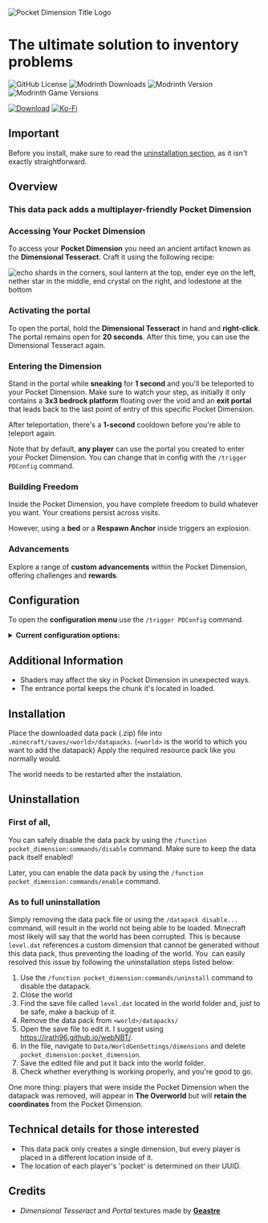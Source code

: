 ![Pocket Dimension Title Logo](https://raw.githubusercontent.com/RafalBerezin/Pocket_Dimension/master/resources/Pocket_Dimension-Title.png)

# The ultimate solution to inventory problems

![GitHub License](https://img.shields.io/github/license/RafalBerezin/Pocket_Dimension?style=for-the-badge&logo=github)
![Modrinth Downloads](https://img.shields.io/modrinth/dt/xq9BFV3E?style=for-the-badge&logo=modrinth)
![Modrinth Version](https://img.shields.io/modrinth/v/xq9BFV3E?style=for-the-badge&logo=modrinth)
![Modrinth Game Versions](https://img.shields.io/modrinth/game-versions/xq9BFV3E?style=for-the-badge&logo=modrinth)

[![Download](https://img.shields.io/badge/Download-gray?style=for-the-badge&logo=modrinth)](https://modrinth.com/datapack/pocket-dimension/versions)
[![Ko-Fi](https://img.shields.io/badge/Support%20me%20on%20Ko--fi-F16061?style=for-the-badge&logo=ko-fi&logoColor=white)](https://ko-fi.com/rafalberezin)

## Important

Before you install, make sure to read the [uninstallation section](#uninstallation), as it isn't exactly straightforward.

## Overview

### This data pack adds a multiplayer-friendly Pocket Dimension

### Accessing Your Pocket Dimension

To access your **Pocket Dimension** you need an ancient artifact known as the **Dimensional Tesseract**. Craft it using the following recipe:

![echo shards in the corners, soul lantern at the top, ender eye on the left, nether star in the middle, end crystal on the right, and lodestone at the bottom](https://raw.githubusercontent.com/RafalBerezin/Pocket_Dimension/master/resources/Recipe.png)

### Activating the portal

To open the portal, hold the **Dimensional Tesseract** in hand and **right-click**. The portal remains open for **20 seconds**. After this time, you can use the Dimensional Tesseract again.

### Entering the Dimension

Stand in the portal while **sneaking** for **1 second** and you'll be teleported to your Pocket Dimension. Make sure to watch your step, as initially it only contains a **3x3 bedrock platform** floating over the void and an **exit portal** that leads back to the last point of entry of this specific Pocket Dimension.

After teleportation, there's a **1-second** cooldown before you're able to teleport again.

Note that by default, **any player** can use the portal you created to enter your Pocket Dimension. You can change that in config with the `/trigger PDConfig` command.

### Building Freedom

Inside the Pocket Dimension, you have complete freedom to build whatever you want. Your creations persist across visits.

However, using a **bed** or a **Respawn Anchor** inside triggers an explosion.

### Advancements

Explore a range of **custom advancements** within the Pocket Dimension, offering challenges and **rewards**.

## Configuration

To open the **configuration menu** use the `/trigger PDConfig` command.

<details>
<summary><b>Current configuration options:</b></summary>

- Pocket Dimension Privacy:

    Whether to allow other players to enter your pocket dimension.
    <br>Default: **PUBLIC**

- Portal Stabilization:

    The portal will close immediately after a set number of uses.
    <br>Default: **INFINITE**

</details>

## Additional Information

- Shaders may affect the sky in Pocket Dimension in unexpected ways.
- The entrance portal keeps the chunk it's located in loaded.

## Installation

Place the downloaded data pack (.zip) file into `.minecraft/saves/<world>/datapacks`.
(`<world>` is the world to which you want to add the datapack)
Apply the required resource pack like you normally would.

The world needs to be restarted after the instalation.

## Uninstallation

### First of all,

You can safely disable the data pack by using the `/function pocket_dimension:commands/disable` command. Make sure to keep the data pack itself enabled!

Later, you can enable the data pack by using the `/function pocket_dimension:commands/enable` command.

### As to full uninstallation

Simply removing the data pack file or using the `/datapack disable...` command, will result in the world not being able to be loaded. Minecraft most likely will say that the world has been corrupted. This is because `level.dat` references a custom dimension that cannot be generated without this data pack, thus preventing the loading of the world. You  can easily resolved this issue by following the uninstallation steps listed below:

1. Use the `/function pocket_dimension:commands/uninstall` command to disable the datapack.
2. Close the world
3. Find the save file called `level.dat` located in the world folder and, just to be safe, make a backup of it.
4. Remove the data pack from `<world>/datapacks/`
5. Open the save file to edit it. I suggest using <https://irath96.github.io/webNBT/>.
6. In the file, navigate to `Data/WorldGenSettings/dimensions` and delete `pocket_dimension:pocket_dimension`.
7. Save the edited file and put it back into the world folder.
8. Check whether everything is working properly, and you're good to go.

One more thing: players that were inside the Pocket Dimension when the datapack was removed, will appear in **The Overworld** but will **retain the coordinates** from the Pocket Dimension.

## Technical details for those interested

- This data pack only creates a single dimension, but every player is placed in a different location inside of it.
- The location of each player's 'pocket' is determined on their UUID.

## Credits

- *Dimensional Tesseract* and *Portal* textures made by [**Geastre**](https://geastre.artstation.com/)
